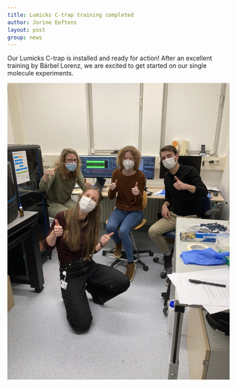 ```yaml
---
title: Lumicks C-trap training completed
author: Jorine Eeftens
layout: post
group: news
---
```


Our Lumicks C-trap is installed and ready for action! After an excellent training by Bärbel Lorenz, we are excited to get started on our single molecule experiments.

![ctrapinstall](/static/img/news/ctrapinstall.JPG "ctrapinstall")
